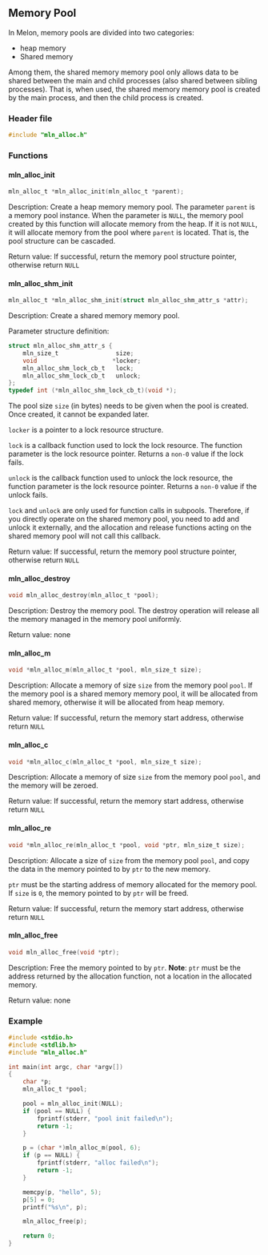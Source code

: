 ## Memory Pool



In Melon, memory pools are divided into two categories:

- heap memory
- Shared memory

Among them, the shared memory memory pool only allows data to be shared between the main and child processes (also shared between sibling processes). That is, when used, the shared memory memory pool is created by the main process, and then the child process is created.



### Header file

```c
#include "mln_alloc.h"
```



### Functions



#### mln_alloc_init

```c
mln_alloc_t *mln_alloc_init(mln_alloc_t *parent);
```

Description: Create a heap memory memory pool. The parameter `parent` is a memory pool instance. When the parameter is `NULL`, the memory pool created by this function will allocate memory from the heap. If it is not `NULL`, it will allocate memory from the pool where `parent` is located. That is, the pool structure can be cascaded.

Return value: If successful, return the memory pool structure pointer, otherwise return `NULL`



#### mln_alloc_shm_init

```c
mln_alloc_t *mln_alloc_shm_init(struct mln_alloc_shm_attr_s *attr);
```

Description: Create a shared memory memory pool.

Parameter structure definition:

```c
struct mln_alloc_shm_attr_s {
    mln_size_t                size;
    void                     *locker;
    mln_alloc_shm_lock_cb_t   lock;
    mln_alloc_shm_lock_cb_t   unlock;
};
typedef int (*mln_alloc_shm_lock_cb_t)(void *);
```

The pool size `size` (in bytes) needs to be given when the pool is created. Once created, it cannot be expanded later.

`locker` is a pointer to a lock resource structure.

`lock` is a callback function used to lock the lock resource. The function parameter is the lock resource pointer. Returns a `non-0` value if the lock fails.

`unlock` is the callback function used to unlock the lock resource, the function parameter is the lock resource pointer. Returns a `non-0` value if the unlock fails.

`lock` and `unlock` are only used for function calls in subpools. Therefore, if you directly operate on the shared memory pool, you need to add and unlock it externally, and the allocation and release functions acting on the shared memory pool will not call this callback.

Return value: If successful, return the memory pool structure pointer, otherwise return `NULL`



#### mln_alloc_destroy

```c
void mln_alloc_destroy(mln_alloc_t *pool);
```

Description: Destroy the memory pool. The destroy operation will release all the memory managed in the memory pool uniformly.

Return value: none



#### mln_alloc_m

```c
void *mln_alloc_m(mln_alloc_t *pool, mln_size_t size);
```

Description: Allocate a memory of size `size` from the memory pool `pool`. If the memory pool is a shared memory memory pool, it will be allocated from shared memory, otherwise it will be allocated from heap memory.

Return value: If successful, return the memory start address, otherwise return `NULL`



#### mln_alloc_c

```c
void *mln_alloc_c(mln_alloc_t *pool, mln_size_t size);
```

Description: Allocate a memory of size `size` from the memory pool `pool`, and the memory will be zeroed.

Return value: If successful, return the memory start address, otherwise return `NULL`



#### mln_alloc_re

```c
void *mln_alloc_re(mln_alloc_t *pool, void *ptr, mln_size_t size);
```

Description: Allocate a size of `size` from the memory pool `pool`, and copy the data in the memory pointed to by `ptr` to the new memory.

`ptr` must be the starting address of memory allocated for the memory pool. If `size` is `0`, the memory pointed to by `ptr` will be freed.

Return value: If successful, return the memory start address, otherwise return `NULL`



#### mln_alloc_free

```c
void mln_alloc_free(void *ptr);
```

Description: Free the memory pointed to by `ptr`. **Note**: `ptr` must be the address returned by the allocation function, not a location in the allocated memory.

Return value: none



### Example

```c
#include <stdio.h>
#include <stdlib.h>
#include "mln_alloc.h"

int main(int argc, char *argv[])
{
    char *p;
    mln_alloc_t *pool;

    pool = mln_alloc_init(NULL);
    if (pool == NULL) {
        fprintf(stderr, "pool init failed\n");
        return -1;
    }

    p = (char *)mln_alloc_m(pool, 6);
    if (p == NULL) {
        fprintf(stderr, "alloc failed\n");
        return -1;
    }

    memcpy(p, "hello", 5);
    p[5] = 0;
    printf("%s\n", p);

    mln_alloc_free(p);

    return 0;
}
```


